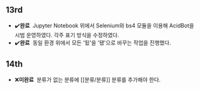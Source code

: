 ## 13rd
 * :heavy_check_mark:**완료**&nbsp;&nbsp;Jupyter Notebook 위에서 Selenium와 bs4 모듈을 이용해 AcidBot을 시범 운영하였다. 각주 표기 방식을 수정하였다.
 * :heavy_check_mark:**완료**&nbsp;&nbsp;동일 환경 위에서 모든 '됬'을 '됐'으로 바꾸는 작업을 진행했다. 

## 14th
 * :x:**미완료**&nbsp;&nbsp;분류가 없는 분류에 [[분류/분류]] 분류를 추가해야 한다.
